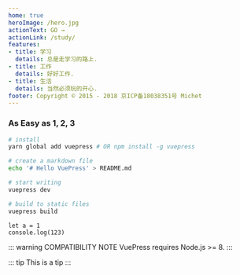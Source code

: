 ```yaml
---
home: true
heroImage: /hero.jpg
actionText: GO →
actionLink: /study/
features:
- title: 学习
  details: 总是走学习的路上.
- title: 工作
  details: 好好工作.
- title: 生活
  details: 当然必须玩的开心.
footer: Copyright © 2015 - 2018 京ICP备18038351号 Michet
---
```


### As Easy as 1, 2, 3

``` bash
# install
yarn global add vuepress # OR npm install -g vuepress

# create a markdown file
echo '# Hello VuePress' > README.md

# start writing
vuepress dev

# build to static files
vuepress build
```

``` js{2}
let a = 1
console.log(123)
```

::: warning COMPATIBILITY NOTE
VuePress requires Node.js >= 8.
:::

::: tip
This is a tip
:::
